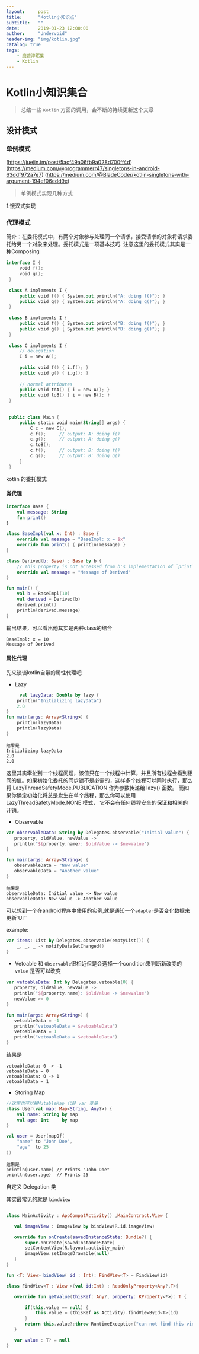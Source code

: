 ```yaml
---
layout:     post
title:      "Kotlin小知识点"
subtitle:   ""
date:       2019-01-23 12:00:00
author:     "Undervoid"
header-img: "img/kotlin.jpg"
catalog: true
tags:
    - 磨砻淬砺集
    - Kotlin
---
```



# Kotlin小知识集合

> 总结一些 `Kotlin` 方面的调用，会不断的持续更新这个文章

## 设计模式

### 单例模式 
(https://juejin.im/post/5acf49a06fb9a028d700ff4d)
(https://medium.com/@programmerr47/singletons-in-android-63ddf972a7e7)
(https://medium.com/@BladeCoder/kotlin-singletons-with-argument-194ef06edd9e)

> 单例模式实现几种方式

1.饿汉式实现



### 代理模式

简介：在委托模式中，有两个对象参与处理同一个请求，接受请求的对象将请求委托给另一个对象来处理。委托模式是一项基本技巧. 注意这里的委托模式其实是一种Composing

```kotlin
interface I {
     void f();
     void g();
 }
 
 class A implements I {
     public void f() { System.out.println("A: doing f()"); }
     public void g() { System.out.println("A: doing g()"); }
 }
 
 class B implements I {
     public void f() { System.out.println("B: doing f()"); }
     public void g() { System.out.println("B: doing g()"); }
 }
 
 class C implements I {
     // delegation
     I i = new A();
 
     public void f() { i.f(); }
     public void g() { i.g(); }
 
     // normal attributes
     public void toA() { i = new A(); }
     public void toB() { i = new B(); }
 }
 
 
 public class Main {
     public static void main(String[] args) {
         C c = new C();
         c.f();     // output: A: doing f()
         c.g();     // output: A: doing g()
         c.toB();
         c.f();     // output: B: doing f()
         c.g();     // output: B: doing g()
     }
 }
```

kotlin 的委托模式

#### 类代理

```kotlin
interface Base {
    val message: String
    fun print()
}

class BaseImpl(val x: Int) : Base {
    override val message = "BaseImpl: x = $x"
    override fun print() { println(message) }
}

class Derived(b: Base) : Base by b {
    // This property is not accessed from b's implementation of `print`
    override val message = "Message of Derived"
}

fun main() {
    val b = BaseImpl(10)
    val derived = Derived(b)
    derived.print()
    println(derived.message)
}
```

输出结果，可以看出他其实是两种class的结合

```
BaseImpl: x = 10
Message of Derived
```

#### 属性代理
 先来谈谈kotlin自带的属性代理吧

 - Lazy
 
```kotlin
     val lazyData: Double by lazy {
    println("Initializing lazyData")
    2.0
}
fun main(args: Array<String>) {
    println(lazyData)
    println(lazyData)
}
```
```
结果是 
Initializing lazyData
2.0
2.0
```
这里其实牵扯到一个线程问题，该值只在一个线程中计算，并且所有线程会看到相同的值。如果初始化委托的同步锁不是必需的，这样多个线程可以同时执行，那么将 LazyThreadSafetyMode.PUBLICATION 作为参数传递给 lazy() 函数。 而如果你确定初始化将总是发生在单个线程，那么你可以使用 LazyThreadSafetyMode.NONE 模式， 它不会有任何线程安全的保证和相关的开销。


 - Observable

 ```kotlin
 var observableData: String by Delegates.observable("Initial value") {
    property, oldValue, newValue ->
    println("${property.name}: $oldValue -> $newValue")
}

fun main(args: Array<String>) {
    observableData = "New value"
    observableData = "Another value"
}
 ```
 ```
结果是 
observableData: Initial value -> New value
observableData: New value -> Another value
```
可以想到一个在android程序中使用的实例,就是通知一个`adapter`是否变化数据来更新`UI``

example:

``` kotlin
var items: List by Delegates.observable(emptyList()) {
    _, _, _ -> notifyDataSetChanged()
}
```

 - Vetoable
 和 `Observable`很相近但是会选择一个condition来判断新改变的`value` 是否可以改变

 ```kotlin
var vetoableData: Int by Delegates.vetoable(0) {
    property, oldValue, newValue ->
    println("${property.name}: $oldValue -> $newValue")
    newValue >= 0
}

fun main(args: Array<String>) {
    vetoableData = -1
    println("vetoableData = $vetoableData")
    vetoableData = 1
    println("vetoableData = $vetoableData")
}
```
结果是
```
vetoableData: 0 -> -1
vetoableData = 0
vetoableData: 0 -> 1
vetoableData = 1
```


 - Storing Map

```kotlin
//这里也可以被MutableMap 代替 var 变量
class User(val map: Map<String, Any?>) {
    val name: String by map
    val age: Int     by map
}

val user = User(mapOf(
    "name" to "John Doe",
    "age"  to 25
))

```
```
结果是
println(user.name) // Prints "John Doe"
println(user.age)  // Prints 25
```

 自定义 Delegation 类
 
 其实最常见的就是 `bindView`
 
 ```kotlin

class MainActivity : AppCompatActivity() ,MainContract.View {

    val imageView : ImageView by bindView(R.id.imageView)

    override fun onCreate(savedInstanceState: Bundle?) {
        super.onCreate(savedInstanceState)
        setContentView(R.layout.activity_main)
        imageView.setImageDrawable(null)
    }
}

fun <T: View> bindView( id : Int): FindView<T> = FindView(id)

class FindView<T : View >(val id:Int) : ReadOnlyProperty<Any?,T>{

    override fun getValue(thisRef: Any?, property: KProperty<*>): T {

        if(this.value == null) {
            this.value = (thisRef as Activity).findViewById<T>(id)
        }
        return this.value?:throw RuntimeException("can not find this view")
    }

    var value : T? = null
}
```